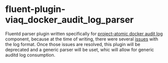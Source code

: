 # fluent-plugin-viaq_docker_audit_log_parser
Fluentd parser plugin written specifically for [project-atomic docker audit log](https://github.com/projectatomic/docker/blob/docker-1.12.6/api/server/middleware/audit_linux.go) component, because at the time of writing, there were several [issues](https://bugzilla.redhat.com/show_bug.cgi?id=1496176) with the log format. Once those issues are resolved, this plugin will be deprecated and a generic parser will be uset, whic will allow for generic auditd log consumption.
